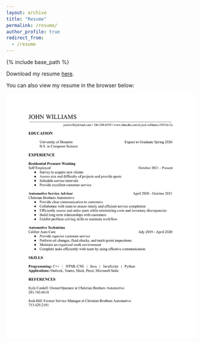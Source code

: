 ```yaml
---
layout: archive
title: "Resume"
permalink: /resume/
author_profile: true
redirect_from:
  - /resume
---
```


{% include base_path %}

Download my resume [here](/files/CURRENT_RESUME.pdf).

You can also view my resume in the browser below:

![You can also view my resume below:](/images/RESUME-1.png)
